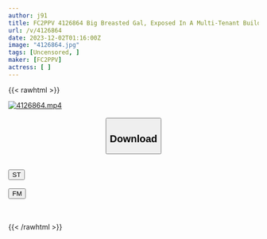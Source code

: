 ```yaml
---
author: j91
title: FC2PPV 4126864 Big Breasted Gal, Exposed In A Multi-Tenant Building, Seen By Residents And Exposed At A Hotel
url: /v/4126864
date: 2023-12-02T01:16:00Z
image: "4126864.jpg"
tags: [Uncensored, ]
maker: [FC2PPV]
actress: [ ]
---
```



{{< rawhtml >}}

<div class="video" data-videoid="wlA7O34MlrFJ2ZX">
    <a href="javascript:;">
        <img src="/v/4126864/4126864.jpg" width="WIDTH" height="HEIGHT" alt="4126864.mp4" loading="lazy">
    </a>
</div>

<script type="text/javascript" src="https://j91.asia/asset/on-demand-st.js"></script>

<br>
  <link rel="stylesheet" href="https://j91.asia/asset/bs5.css">
  
  <center>
  <button class="btn btn-primary" type="button" data-bs-toggle="collapse" data-bs-target=".multi-collapse" aria-expanded="false" aria-controls="multiCollapseExample1 multiCollapseExample2"><h2>Download</h2></button></center>
</p>
<div class="row">
  <div class="col">
    <div class="collapse multi-collapse" id="multiCollapseExample1">
      <div class="card card-body">
	      	      <br>
<div class="buttons">  
<a href="https://streamtape.to/v/wlA7O34MlrFJ2ZX" target="_blank"><button class="btn-hover color-3"><i class="fa fa-download"></i> ST</button></a></div>
    </div>
  </div>
</div>
  <div class="col">
    <div class="collapse multi-collapse" id="multiCollapseExample2">
      <div class="card card-body">
	      <br>
<div class="buttons">
    <a href="https://filemoon.sx/d/x7ltbb2daxm1" target="_blank"><button class="btn-hover color-8"><i class="fa fa-download"></i> FM</button></a></div>
<br><br>
      </div>
    </div>
  </div>
</div>

{{< /rawhtml >}}